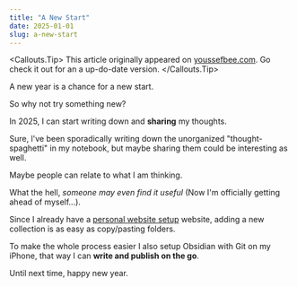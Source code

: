 ```yaml
---
title: "A New Start"
date: 2025-01-01
slug: a-new-start
---
```


<Callouts.Tip>
This article originally appeared on [youssefbee.com](https://youssefbee.com). Go check it out for an a up-do-date version.
</Callouts.Tip>

A new year is a chance for a new start.

So why not try something new?

In 2025, I can start writing down and **sharing** my thoughts.

Sure, l've been sporadically writing down the unorganized "thought-spaghetti" in my notebook, but maybe sharing them could be interesting as well.

Maybe people can relate to what I am thinking.

What the hell, *someone may even find it useful* (Now I'm officially getting ahead of myself...).

Since I already have a [personal website setup](https://github.com/youssefbenlemlih/) website, adding a new collection is as easy as copy/pasting folders.

To make the whole process easier I also setup Obsidian with Git on my iPhone, that way I can **write and publish on the go**.

Until next time, happy new year.